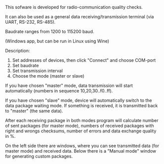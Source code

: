 This sofware is developed for radio-communication quality checks. 

It can also be used as a general data receiving/transmission terminal (via UART, RS-232, RS-485).

Baudrate ranges from 1200 to 115200 baud.

(Windows app, but can be run in Linux using Wine)

Description:
1. Set addresses of devices, then click "Connect" and choose COM-port
2. Set baudrate
3. Set transmission interval
4. Choose the mode (master or slave)

If you have chosen "master" mode, data transmission will start automatically (numbers in sequence 10,20,30..f0..ff).

If you have chosen "slave" mode, device will automatically switch to the data package waiting mode. If something is received, it is transmitted back to "master" (the same data).

After each receiving package in both modes program will calculate number of sent packages (for master mode), numbers of received packages with right and wrongs checksums, number of errors and data exchange quality in %.

On the left side there are windows, where you can see transmitted data (for master mode) and received data.
Below there is a "Manual mode" window for generating custom packages. 
